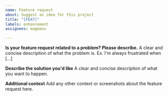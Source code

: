 ```yaml
---
name: Feature request
about: Suggest an idea for this project
title: "[FEAT]"
labels: enhancement
assignees: magmanu

---
```


**Is your feature request related to a problem? Please describe.**
A clear and concise description of what the problem is. Ex. I'm always frustrated when [...]

**Describe the solution you'd like**
A clear and concise description of what you want to happen.

**Additional context**
Add any other context or screenshots about the feature request here.

